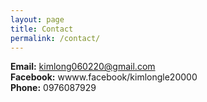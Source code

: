 ```yaml
---
layout: page
title: Contact 
permalink: /contact/
---
```

**Email:** kimlong060220@gmail.com  
**Facebook:** wwww.facebook/kimlongle20000  
**Phone:** 0976087929  
